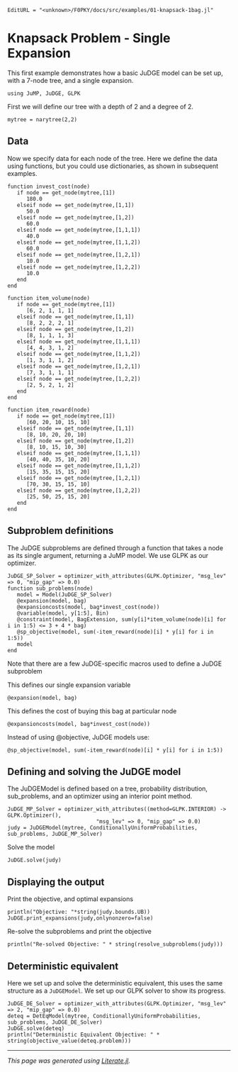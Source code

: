 ```@meta
EditURL = "<unknown>/F0PKY/docs/src/examples/01-knapsack-1bag.jl"
```

# Knapsack Problem - Single Expansion
This first example demonstrates how a basic JuDGE model can be set up, with
a 7-node tree, and a single expansion.

```@example 01-knapsack-1bag
using JuMP, JuDGE, GLPK
```

First we will define our tree with a depth of 2 and a degree of 2.

```@example 01-knapsack-1bag
mytree = narytree(2,2)
```

## Data

Now we specify data for each node of the tree. Here we define the data using
functions, but you could use dictionaries, as shown in subsequent examples.

```@example 01-knapsack-1bag
function invest_cost(node)
   if node == get_node(mytree,[1])
	  180.0
   elseif node == get_node(mytree,[1,1])
	  50.0
   elseif node == get_node(mytree,[1,2])
	  60.0
   elseif node == get_node(mytree,[1,1,1])
	  40.0
   elseif node == get_node(mytree,[1,1,2])
	  60.0
   elseif node == get_node(mytree,[1,2,1])
	  10.0
   elseif node == get_node(mytree,[1,2,2])
	  10.0
   end
end

function item_volume(node)
   if node == get_node(mytree,[1])
	  [6, 2, 1, 1, 1]
   elseif node == get_node(mytree,[1,1])
	  [8, 2, 2, 2, 1]
   elseif node == get_node(mytree,[1,2])
	  [8, 1, 1, 1, 3]
   elseif node == get_node(mytree,[1,1,1])
	  [4, 4, 3, 1, 2]
   elseif node == get_node(mytree,[1,1,2])
	  [1, 3, 1, 1, 2]
   elseif node == get_node(mytree,[1,2,1])
	  [7, 3, 1, 1, 1]
   elseif node == get_node(mytree,[1,2,2])
	  [2, 5, 2, 1, 2]
   end
end

function item_reward(node)
   if node == get_node(mytree,[1])
	  [60, 20, 10, 15, 10]
   elseif node == get_node(mytree,[1,1])
	  [8, 10, 20, 20, 10]
   elseif node == get_node(mytree,[1,2])
	  [8, 10, 15, 10, 30]
   elseif node == get_node(mytree,[1,1,1])
	  [40, 40, 35, 10, 20]
   elseif node == get_node(mytree,[1,1,2])
	  [15, 35, 15, 15, 20]
   elseif node == get_node(mytree,[1,2,1])
	  [70, 30, 15, 15, 10]
   elseif node == get_node(mytree,[1,2,2])
	  [25, 50, 25, 15, 20]
   end
end
```

## Subproblem definitions

The JuDGE subproblems are defined through a function that takes a node as its
single argument, returning a JuMP model. We use GLPK as our optimizer.

```@example 01-knapsack-1bag
JuDGE_SP_Solver = optimizer_with_attributes(GLPK.Optimizer, "msg_lev" => 0, "mip_gap" => 0.0)
function sub_problems(node)
   model = Model(JuDGE_SP_Solver)
   @expansion(model, bag)
   @expansioncosts(model, bag*invest_cost(node))
   @variable(model, y[1:5], Bin)
   @constraint(model, BagExtension, sum(y[i]*item_volume(node)[i] for i in 1:5) <= 3 + 4 * bag)
   @sp_objective(model, sum(-item_reward(node)[i] * y[i] for i in 1:5))
   model
end
```

Note that there are a few JuDGE-specific macros used to define a JuDGE subproblem

This defines our single expansion variable

```@example 01-knapsack-1bag
@expansion(model, bag)
```

This defines the cost of buying this bag at particular node

```@example 01-knapsack-1bag
@expansioncosts(model, bag*invest_cost(node))
```

Instead of using @objective, JuDGE models use:

```@example 01-knapsack-1bag
@sp_objective(model, sum(-item_reward(node)[i] * y[i] for i in 1:5))
```

## Defining and solving the JuDGE model
The JuDGEModel is defined based on a tree, probability distribution,
sub_problems, and an optimizer using an interior point method.

```@example 01-knapsack-1bag
JuDGE_MP_Solver = optimizer_with_attributes((method=GLPK.INTERIOR) -> GLPK.Optimizer(),
							"msg_lev" => 0, "mip_gap" => 0.0)
judy = JuDGEModel(mytree, ConditionallyUniformProbabilities, sub_problems, JuDGE_MP_Solver)
```

Solve the model

```@example 01-knapsack-1bag
JuDGE.solve(judy)
```

## Displaying the output
Print the objective, and optimal expansions

```@example 01-knapsack-1bag
println("Objective: "*string(judy.bounds.UB))
JuDGE.print_expansions(judy,onlynonzero=false)
```

Re-solve the subproblems and print the objective

```@example 01-knapsack-1bag
println("Re-solved Objective: " * string(resolve_subproblems(judy)))
```

## Deterministic equivalent
Here we set up and solve the deterministic equivalent, this uses the same structure as a `JuDGEModel`.
We set up our GLPK solver to show its progress.

```@example 01-knapsack-1bag
JuDGE_DE_Solver = optimizer_with_attributes(GLPK.Optimizer, "msg_lev" => 2, "mip_gap" => 0.0)
deteq = DetEqModel(mytree, ConditionallyUniformProbabilities, sub_problems, JuDGE_DE_Solver)
JuDGE.solve(deteq)
println("Deterministic Equivalent Objective: " * string(objective_value(deteq.problem)))
```

---

*This page was generated using [Literate.jl](https://github.com/fredrikekre/Literate.jl).*

